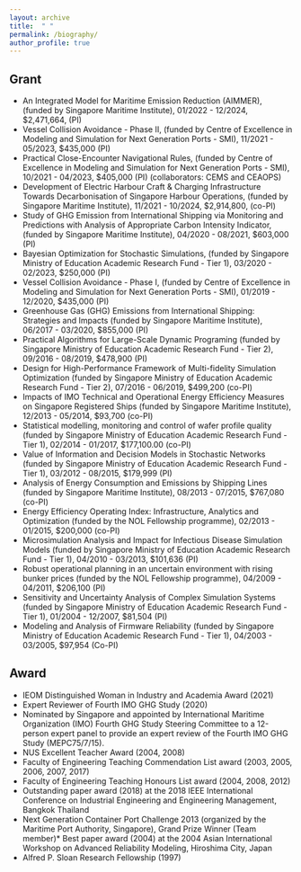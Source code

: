 ```yaml
---
layout: archive
title:  " " 
permalink: /biography/
author_profile: true
---
```



## Grant

* An Integrated Model for Maritime Emission Reduction (AIMMER), (funded by Singapore Maritime Institute), 01/2022 - 12/2024, $2,471,664, (PI)
* Vessel Collision Avoidance - Phase II, (funded by Centre of Excellence in Modeling and Simulation for Next Generation Ports - SMI), 11/2021 - 05/2023, $435,000 (PI) 
* Practical Close-Encounter Navigational Rules, (funded by Centre of Excellence in Modeling and Simulation for Next Generation Ports - SMI), 10/2021 - 04/2023, $405,000 (PI) (collaborators: CEMS and CEAOPS)
* Development of Electric Harbour Craft & Charging Infrastructure Towards Decarbonisation of Singapore Harbour Operations, (funded by Singapore Maritime Institute), 11/2021 - 10/2024, $2,914,800, (co-PI)
* Study of GHG Emission from International Shipping via Monitoring and Predictions with Analysis of Appropriate Carbon Intensity Indicator, (funded by Singapore Maritime Institute), 04/2020 - 08/2021, $603,000 (PI)
*	Bayesian Optimization for Stochastic Simulations, (funded by Singapore Ministry of Education Academic Research Fund - Tier 1), 03/2020 - 02/2023, $250,000 (PI)
*	Vessel Collision Avoidance - Phase I, (funded by Centre of Excellence in Modeling and Simulation for Next Generation Ports - SMI), 01/2019 - 12/2020, $435,000 (PI) 
*	Greenhouse Gas (GHG) Emissions from International Shipping: Strategies and Impacts (funded by Singapore Maritime Institute), 06/2017 - 03/2020, $855,000 (PI)
* Practical Algorithms for Large-Scale Dynamic Programing (funded by Singapore Ministry of Education Academic Research Fund - Tier 2), 09/2016 - 08/2019, $478,900 (PI)
* Design for High-Performance Framework of Multi-fidelity Simulation Optimization (funded by Singapore Ministry of Education Academic Research Fund - Tier 2), 07/2016 - 06/2019, $499,200 (co-PI)
* Impacts of IMO Technical and Operational Energy Efficiency Measures on Singapore Registered Ships (funded by Singapore Maritime Institute), 12/2013 - 05/2014, $93,700 (co-PI)
* Statistical modelling, monitoring and control of wafer profile quality (funded by Singapore Ministry of Education Academic Research Fund - Tier 1), 02/2014 - 01/2017, $177,100.00 (co-PI)
* Value of Information and Decision Models in Stochastic Networks (funded by Singapore Ministry of Education Academic Research Fund - Tier 1), 03/2012 - 08/2015, $179,999 (PI)
* Analysis of Energy Consumption and Emissions by Shipping Lines (funded by Singapore Maritime Institute), 08/2013 - 07/2015, $767,080 (co-PI)
* Energy Efficiency Operating Index: Infrastructure, Analytics and Optimization (funded by the NOL Fellowship programme), 02/2013 - 01/2015, $200,000 (co-PI)
* Microsimulation Analysis and Impact for Infectious Disease Simulation Models (funded by Singapore Ministry of Education Academic Research Fund - Tier 1), 04/2010 - 03/2013, $101,636 (PI)
* Robust operational planning in an uncertain environment with rising bunker prices (funded by the NOL Fellowship programme), 04/2009 - 04/2011, $206,100 (PI)
* Sensitivity and Uncertainty Analysis of Complex Simulation Systems (funded by Singapore Ministry of Education Academic Research Fund - Tier 1), 01/2004 - 12/2007, $81,504 (PI)
* Modeling and Analysis of Firmware Reliability (funded by Singapore Ministry of Education Academic Research Fund - Tier 1), 04/2003 - 03/2005, $97,954 (Co-PI)

## Award

* IEOM Distinguished Woman in Industry and Academia Award (2021)
* Expert Reviewer of Fourth IMO GHG Study (2020)
* Nominated by Singapore and appointed by International Maritime Organization (IMO) Fourth GHG Study Steering Committee to a 12-person expert panel to provide an expert review of the Fourth IMO GHG Study (MEPC75/7/15).  
* NUS Excellent Teacher Award (2004, 2008)
* Faculty of Engineering Teaching Commendation List award (2003, 2005, 2006, 2007, 2017)
* Faculty of Engineering Teaching Honours List award (2004, 2008, 2012)
* Outstanding paper award (2018) at the 2018 IEEE International Conference on Industrial Engineering and Engineering Management, Bangkok Thailand
* Next Generation Container Port Challenge 2013 (organized by the Maritime Port Authority, Singapore), Grand Prize Winner (Team member)* Best paper award (2004) at the 2004 Asian International Workshop on Advanced Reliability Modeling, Hiroshima City, Japan
* Alfred P. Sloan Research Fellowship (1997)
